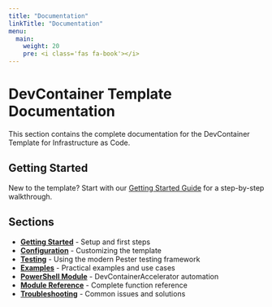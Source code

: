 ```yaml
---
title: "Documentation"
linkTitle: "Documentation"
menu:
  main:
    weight: 20
    pre: <i class='fas fa-book'></i>
---
```


# DevContainer Template Documentation

This section contains the complete documentation for the DevContainer Template for Infrastructure as Code.

## Getting Started

New to the template? Start with our [Getting Started Guide](/docs/getting-started/) for a step-by-step walkthrough.

## Sections

- **[Getting Started](/docs/getting-started/)** - Setup and first steps
- **[Configuration](/docs/configuration/)** - Customizing the template
- **[Testing](/docs/testing/)** - Using the modern Pester testing framework
- **[Examples](/docs/examples/)** - Practical examples and use cases
- **[PowerShell Module](/docs/powershell/)** - DevContainerAccelerator automation
- **[Module Reference](/docs/api/)** - Complete function reference
- **[Troubleshooting](/docs/troubleshooting/)** - Common issues and solutions
